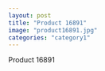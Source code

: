 ```yaml
---
layout: post
title: "Product 16891"
image: "product16891.jpg"
categories: "category1"
---
```

Product 16891
